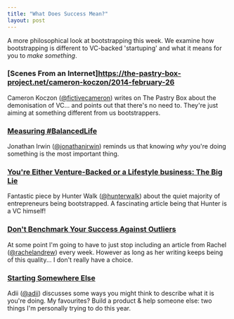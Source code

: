 ```yaml
---
title: "What Does Success Mean?"
layout: post
---
```


A more philosophical look at bootstrapping this week. We examine how bootstrapping is different to VC-backed 'startuping' and what it means for you to _make something_.

### [Scenes From an Internet]https://the-pastry-box-project.net/cameron-koczon/2014-february-26

Cameron Koczon ([@fictivecameron](https://twitter.com/fictivecameron)) writes on The Pastry Box about the demonisation of VC... and points out that there's no need to. They're just aiming at something different from us bootstrappers.

### [Measuring #BalancedLife](http://www.neo.com/2014/02/26/measuring-balancedlife)

Jonathan Irwin ([@jonathanirwin](https://twitter.com/jonathanirwin)) reminds us that knowing *why* you're doing something is the most important thing.

### [You're Either Venture-Backed or a Lifestyle business: The Big Lie](http://hunterwalk.com/2014/03/04/youre-either-venture-backed-or-a-lifestyle-business-the-big-lie/)

Fantastic piece by Hunter Walk ([@hunterwalk](https://twitter.com/hunterwalk)) about the quiet majority of entrepreneurs being bootstrapped. A fascinating article being that Hunter is a VC himself!

### [Don't Benchmark Your Success Against Outliers](http://rachelandrew.co.uk/archives/2014/03/04/dont-benchmark-your-success-against-outliers/)

At some point I'm going to have to just stop including an article from Rachel ([@rachelandrew](https://twitter.com/rachelandrew)) every week. However as long as her writing keeps being of this quality... I don't really have a choice.

### [Starting Somewhere Else](http://adii.me/starting-somewhere-else/)

Adii ([@adii](http://twitter.com/adii)) discusses some ways you might think to describe what it is you're doing. My favourites? Build a product & help someone else: two things I'm personally trying to do this year.
